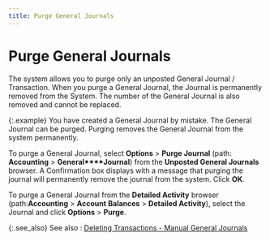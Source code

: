 ```yaml
---
title: Purge General Journals
---
```


# Purge General Journals


The system allows you to purge only an unposted General Journal  / Transaction. When you purge a General Journal, the Journal is permanently  removed from the System. The number of the General Journal is also removed  and cannot be replaced.


{:.example}
You have created a General Journal by mistake.  The General Journal can be purged. Purging removes the General Journal  from the system permanently.


To purge a General Journal, select **Options**  > **Purge Journal** (path: **Accounting** > **General****Journal**) from the **Unposted 
 General Journals** browser. A Confirmation box displays with a message  that purging the journal will permanently remove the journal from the  system. Click **OK**.


To purge a General Journal from the **Detailed 
 Activity** browser (path:**Accounting**  > **Account** **Balances**  > **Detailed Activity**), select  the Journal and click **Options**  > **Purge**.


{:.see_also}
See also
: [Deleting  Transactions - Manual General Journals]({{site.acc_baseurl}}/general-journals/processes/delete_transactions_manual_general_journals.html)
